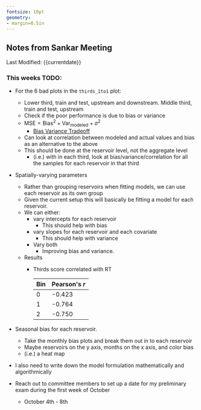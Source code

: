 ```yaml
---
fontsize: 10pt
geometry:
- margin=0.5in
---
```


## Notes from Sankar Meeting

Last Modified: {{currentdate}}

### This weeks TODO:
- For the 6 bad plots in the `thirds_1to1` plot:
  - Lower third, train and test, upstream and downstream. Middle third, train and test, upstream
  - Check if the poor performance is due to bias or variance
  - $\text{MSE} = \text{Bias}^2 + \text{Var}_{\text{modeled}} + \sigma^2$
    - [Bias Variance Tradeoff](https://en.wikipedia.org/wiki/Bias%E2%80%93variance_tradeoff)
  - Can look at correlation between modeled and actual values and bias as an alternative to the above
  - This should be done at the reservoir level, not the aggregate level
    - (i.e.) with in each third, look at bias/variance/correlation for all the samples for each reservoir in that third
- Spatially-varying parameters
  - Rather than grouping reservoirs when fitting models, we can use each reservoir as its own group
  - Given the current setup this will basically be fitting a model for each reservoir. 
  - We can either:
    - vary intercepts for each reservoir
      - This should help with bias
    - vary slopes for each reservoir and each covariate
      - This should help with variance
    - Vary both
      - Improving bias and variance.
  - Results
    - Thirds score correlated with RT

        |Bin | Pearson's *r* |
        |----|---------------|
        | 0  |     -0.423    |
        | 1  |     -0.764    |
        | 2  |     -0.750    |


- Seasonal bias for each reservoir. 
  - Take the monthly bias plots and break them out in to each reservoir
  - Maybe reservoirs on the y axis, months on the x axis, and color bias 
  - (i.e.) a heat map 
- I also need to write down the model formulation mathematically and algorithmically
- Reach out to committee members to set up a date for my preliminary exam during the first week of October
  - October 4th - 8th
